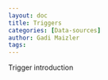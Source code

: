 ```yaml
---
layout: doc
title: Triggers
categories: [Data-sources]
author: Gadi Maizler
tags: 
---
```



Trigger introduction


